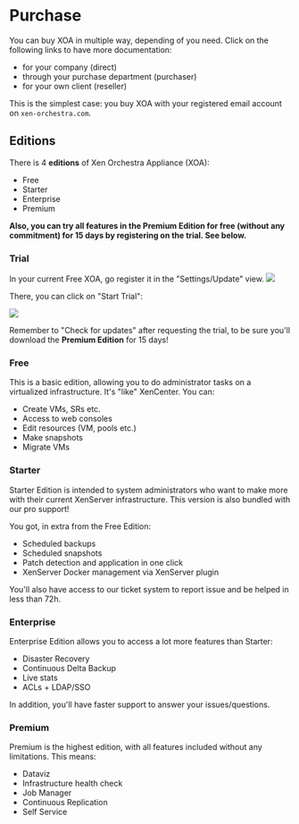 # Purchase

You can buy XOA in multiple way, depending of you need. Click on the following links to have more documentation:

* for your company (direct)
* through your purchase department (purchaser)
* for your own client (reseller)

This is the simplest case: you buy XOA with your registered email account on `xen-orchestra.com`.

## Editions

There is 4 **editions** of Xen Orchestra Appliance (XOA):

* Free
* Starter
* Enterprise
* Premium

**Also, you can try all features in the Premium Edition for free (without any commitment) for 15 days by registering on the trial. See below.**

### Trial

In your current Free XOA, go register it in the "Settings/Update" view.
![](https://camo.githubusercontent.com/a8d804a7055deb81c88f1de0f3b5b0124d3fb1a2/68747470733a2f2f78656e2d6f72636865737472612e636f6d2f626c6f672f636f6e74656e742f696d616765732f323031352f30352f757064617465722e706e67)

There, you can click on "Start Trial":

![](https://camo.githubusercontent.com/435026d3bad8c096e10b6e8ea3fcdabe1b52462c/68747470733a2f2f78656e2d6f72636865737472612e636f6d2f626c6f672f636f6e74656e742f696d616765732f323031352f30352f747269616c2e706e67)

Remember to "Check for updates" after requesting the trial, to be sure you'll download the **Premium Edition** for 15 days!

### Free

This is a basic edition, allowing you to do administrator tasks on a virtualized infrastructure. It's "like" XenCenter. You can:

* Create VMs, SRs etc.
* Access to web consoles
* Edit resources (VM, pools etc.)
* Make snapshots
* Migrate VMs


### Starter

Starter Edition is intended to system administrators who want to make more with their current XenServer infrastructure. This version is also bundled with our pro support!

You got, in extra from the Free Edition:

* Scheduled backups
* Scheduled snapshots
* Patch detection and application in one click
* XenServer Docker management via XenServer plugin

You'll also have access to our ticket system to report issue and be helped in less than 72h.

### Enterprise

Enterprise Edition allows you to access a lot more features than Starter:

* Disaster Recovery
* Continuous Delta Backup
* Live stats
* ACLs + LDAP/SSO

In addition, you'll have faster support to answer your issues/questions.

### Premium

Premium is the highest edition, with all features included without any limitations. This means:

* Dataviz
* Infrastructure health check
* Job Manager
* Continuous Replication
* Self Service
